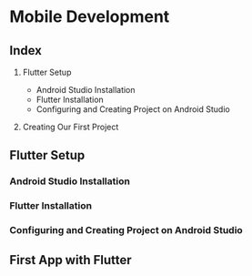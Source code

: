 <h1>Mobile Development</h1>

<h2>Index</h2>

1. Flutter Setup
    - Android Studio Installation
    - Flutter Installation
    - Configuring and Creating Project on Android Studio

2. Creating Our First Project

<h2>Flutter Setup</h2>

<h3>Android Studio Installation</h3>
<h3>Flutter Installation</h3>
<h3>Configuring and Creating Project on Android Studio</h3>

<h2>First App with Flutter</h2>